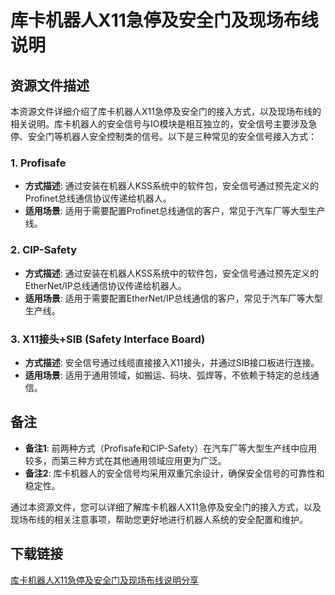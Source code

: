 # 库卡机器人X11急停及安全门及现场布线说明

## 资源文件描述

本资源文件详细介绍了库卡机器人X11急停及安全门的接入方式，以及现场布线的相关说明。库卡机器人的安全信号与IO模块是相互独立的，安全信号主要涉及急停、安全门等机器人安全控制类的信号。以下是三种常见的安全信号接入方式：

### 1. Profisafe
- **方式描述**: 通过安装在机器人KSS系统中的软件包，安全信号通过预先定义的Profinet总线通信协议传递给机器人。
- **适用场景**: 适用于需要配置Profinet总线通信的客户，常见于汽车厂等大型生产线。

### 2. CIP-Safety
- **方式描述**: 通过安装在机器人KSS系统中的软件包，安全信号通过预先定义的EtherNet/IP总线通信协议传递给机器人。
- **适用场景**: 适用于需要配置EtherNet/IP总线通信的客户，常见于汽车厂等大型生产线。

### 3. X11接头+SIB (Safety Interface Board)
- **方式描述**: 安全信号通过线缆直接接入X11接头，并通过SIB接口板进行连接。
- **适用场景**: 适用于通用领域，如搬运、码块、弧焊等，不依赖于特定的总线通信。

## 备注
- **备注1**: 前两种方式（Profisafe和CIP-Safety）在汽车厂等大型生产线中应用较多，而第三种方式在其他通用领域应用更为广泛。
- **备注2**: 库卡机器人的安全信号均采用双重冗余设计，确保安全信号的可靠性和稳定性。

通过本资源文件，您可以详细了解库卡机器人X11急停及安全门的接入方式，以及现场布线的相关注意事项，帮助您更好地进行机器人系统的安全配置和维护。

## 下载链接

[库卡机器人X11急停及安全门及现场布线说明分享](https://pan.quark.cn/s/de9a60a4663b)